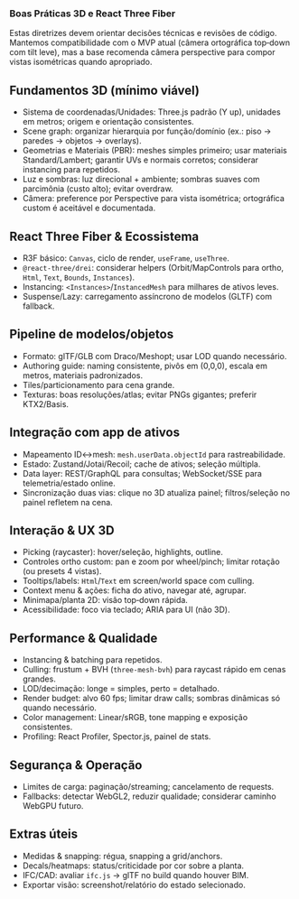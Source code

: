 ### Boas Práticas 3D e React Three Fiber

Estas diretrizes devem orientar decisões técnicas e revisões de código. Mantemos compatibilidade com o MVP atual (câmera ortográfica top‑down com tilt leve), mas a base recomenda câmera perspective para compor vistas isométricas quando apropriado.

## Fundamentos 3D (mínimo viável)
- Sistema de coordenadas/Unidades: Three.js padrão (Y up), unidades em metros; origem e orientação consistentes.
- Scene graph: organizar hierarquia por função/domínio (ex.: piso → paredes → objetos → overlays).
- Geometrias e Materiais (PBR): meshes simples primeiro; usar materiais Standard/Lambert; garantir UVs e normais corretos; considerar instancing para repetidos.
- Luz e sombras: luz direcional + ambiente; sombras suaves com parcimônia (custo alto); evitar overdraw.
- Câmera: preference por Perspective para vista isométrica; ortográfica custom é aceitável e documentada.

## React Three Fiber & Ecossistema
- R3F básico: `Canvas`, ciclo de render, `useFrame`, `useThree`.
- `@react-three/drei`: considerar helpers (Orbit/MapControls para ortho, `Html`, `Text`, `Bounds`, `Instances`).
- Instancing: `<Instances>`/`InstancedMesh` para milhares de ativos leves.
- Suspense/Lazy: carregamento assíncrono de modelos (GLTF) com fallback.

## Pipeline de modelos/objetos
- Formato: glTF/GLB com Draco/Meshopt; usar LOD quando necessário.
- Authoring guide: naming consistente, pivôs em (0,0,0), escala em metros, materiais padronizados.
- Tiles/particionamento para cena grande.
- Texturas: boas resoluções/atlas; evitar PNGs gigantes; preferir KTX2/Basis.

## Integração com app de ativos
- Mapeamento ID↔mesh: `mesh.userData.objectId` para rastreabilidade.
- Estado: Zustand/Jotai/Recoil; cache de ativos; seleção múltipla.
- Data layer: REST/GraphQL para consultas; WebSocket/SSE para telemetria/estado online.
- Sincronização duas vias: clique no 3D atualiza painel; filtros/seleção no painel refletem na cena.

## Interação & UX 3D
- Picking (raycaster): hover/seleção, highlights, outline.
- Controles ortho custom: pan e zoom por wheel/pinch; limitar rotação (ou presets 4 vistas).
- Tooltips/labels: `Html`/`Text` em screen/world space com culling.
- Context menu & ações: ficha do ativo, navegar até, agrupar.
- Minimapa/planta 2D: visão top‑down rápida.
- Acessibilidade: foco via teclado; ARIA para UI (não 3D).

## Performance & Qualidade
- Instancing & batching para repetidos.
- Culling: frustum + BVH (`three-mesh-bvh`) para raycast rápido em cenas grandes.
- LOD/decimação: longe = simples, perto = detalhado.
- Render budget: alvo 60 fps; limitar draw calls; sombras dinâmicas só quando necessário.
- Color management: Linear/sRGB, tone mapping e exposição consistentes.
- Profiling: React Profiler, Spector.js, painel de stats.

## Segurança & Operação
- Limites de carga: paginação/streaming; cancelamento de requests.
- Fallbacks: detectar WebGL2, reduzir qualidade; considerar caminho WebGPU futuro.

## Extras úteis
- Medidas & snapping: régua, snapping a grid/anchors.
- Decals/heatmaps: status/criticidade por cor sobre a planta.
- IFC/CAD: avaliar `ifc.js` → glTF no build quando houver BIM.
- Exportar visão: screenshot/relatório do estado selecionado.


